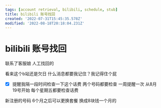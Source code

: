 ```yaml
---
tags: [account retrieval, bilibili, schedule, stub]
title: bilibili 账号找回
created: '2022-07-31T15:45:35.578Z'
modified: '2022-08-18T20:18:04.231Z'
---
```


# bilibili 账号找回

联系了客服娘 人工找回的

看来这个b站还是欠日 什么消息都要我记住？我记得住个屁

- [x] 提醒我隔一段时间检查一下这个话费 两个号码都要检查
一周提醒一次 从8月19号开始 每个星期五都要检查话费

新注册的号码 6个月之后可以更换套餐 换成8块钱一个月的
